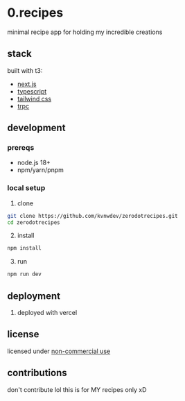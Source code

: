 # 0.recipes

minimal recipe app for holding my incredible creations

## stack

built with t3:

- [next.js](https://nextjs.org)
- [typescript](https://typescriptlang.org)
- [tailwind css](https://tailwindcss.com)
- [trpc](https://trpc.io)

## development

### prereqs

- node.js 18+
- npm/yarn/pnpm

### local setup

1. clone

```bash
git clone https://github.com/kvnwdev/zerodotrecipes.git
cd zerodotrecipes
```

2. install

```bash
npm install
```

3. run

```bash
npm run dev
```

## deployment

1. deployed with vercel

## license

licensed under [non-commercial use](LICENSE)

## contributions

don't contribute lol this is for MY recipes only xD
